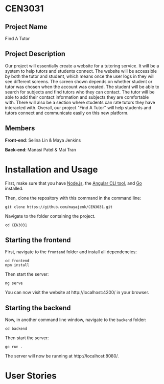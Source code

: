 # CEN3031

## Project Name
Find A Tutor

## Project Description
  
Our project will essentially create a website for a tutoring service. It will be a system to help tutors and students connect. The website will be accessible by both the tutor and student, which means once the user logs in they will see different screens. The screen shown depends on whether student or tutor was chosen when the account was created. The student will be able to search for subjects and find tutors who they can contact. The tutor will be able to add their contact information and subjects they are comfortable with. There will also be a section where students can rate tutors they have interacted with. Overall, our project "Find A Tutor" will help students and tutors connect and communicate easily on this new platform. 

## Members
**Front-end**: Selina Lin & Maya Jenkins

**Back-end**: Manasi Patel & Mai Tran

# Installation and Usage

First, make sure that you have [Node.js](https://nodejs.org/en/), the [Angular CLI tool](https://angular.io/cli), and [Go](https://go.dev/) installed.

Then, clone the repository with this command in the command line:
```
git clone https://github.com/mayajenk/CEN3031.git
```
Navigate to the folder containing the project.
```
cd CEN3031
```
## Starting the frontend
First, navigate to the `frontend` folder and install all dependencies:
```
cd frontend
npm install
```
Then start the server:
```
ng serve
```
You can now visit the website at http://localhost:4200/ in your browser.

## Starting the backend
Now, in another command line window, navigate to the `backend` folder:
```
cd backend
```
Then start the server:
```
go run .
```
The server will now be running at http://localhost:8080/.


# User Stories
